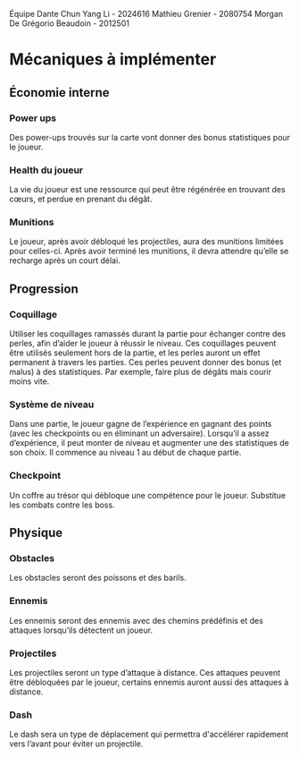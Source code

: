 Équipe Dante
Chun Yang Li - 2024616
Mathieu Grenier - 2080754
Morgan De Grégorio Beaudoin - 2012501

# Mécaniques à implémenter
## Économie interne
### Power ups
Des power-ups trouvés sur la carte vont donner des bonus statistiques pour le joueur.
### Health du joueur
La vie du joueur est une ressource qui peut être régénérée en trouvant des cœurs, et perdue en prenant du dégât.
### Munitions
Le joueur, après avoir débloqué les projectiles, aura des munitions limitées pour celles-ci. Après avoir terminé les munitions, il devra attendre qu’elle se recharge après un court délai.
## Progression
### Coquillage
Utiliser les coquillages ramassés durant la partie pour échanger contre des perles, afin d’aider le joueur à réussir le niveau. Ces coquillages peuvent être utilisés seulement hors de la partie, et les perles auront un effet permanent à travers les parties. Ces perles peuvent donner des bonus (et malus) à des statistiques. Par exemple, faire plus de dégâts mais courir moins vite.

### Système de niveau
Dans une partie, le joueur gagne de l’expérience en gagnant des points (avec les checkpoints ou en éliminant un adversaire). Lorsqu’il a assez d’expérience, il peut monter de niveau et augmenter une des statistiques de son choix. Il commence au niveau 1 au début de chaque partie. 
### Checkpoint
Un coffre au trésor qui débloque une compétence pour le joueur. Substitue les combats contre les boss.

## Physique
### Obstacles
Les obstacles seront des poissons et des barils. 
### Ennemis
Les ennemis seront des ennemis avec des chemins prédéfinis et des attaques lorsqu’ils détectent un joueur.
### Projectiles
Les projectiles seront un type d’attaque à distance. Ces attaques peuvent être débloquées par le joueur, certains ennemis auront aussi des attaques à distance.
### Dash
Le dash sera un type de déplacement qui permettra d'accélérer rapidement vers l’avant pour éviter un projectile.
